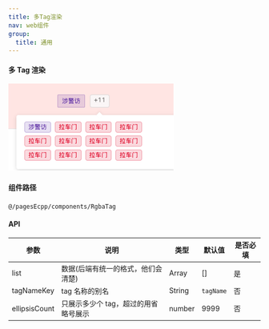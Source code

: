 ```yaml
---
title: 多Tag渲染
nav: web组件
group:
  title: 通用
---
```


#### 多 Tag 渲染

![img](./img/rgbaTagImg.png)

#### 组件路径

`@/pagesEcpp/components/RgbaTag`

#### API

| 参数          | 说明                                 | 类型   | 默认值    | 是否必填 |
| ------------- | ------------------------------------ | ------ | --------- | -------- |
| list          | 数据(后端有统一的格式，他们会清楚)   | Array  | []        | 是       |
| tagNameKey    | tag 名称的别名                       | String | `tagName` | 否       |
| ellipsisCount | 只展示多少个 tag，超过的用省略号展示 | number | 9999      | 否       |
